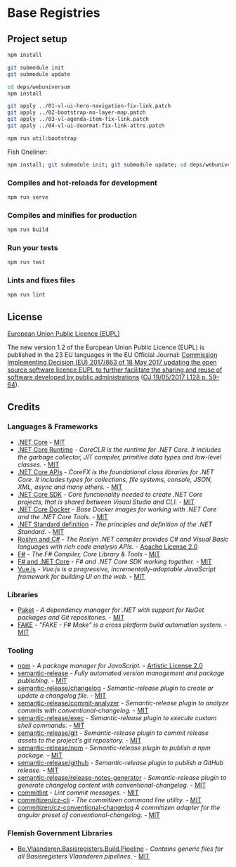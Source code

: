 # Base Registries

## Project setup

```bash
npm install

git submodule init
git submodule update

cd deps/webuniversum
npm install

git apply ../01-vl-ui-hero-navigation-fix-link.patch
git apply ../02-bootstrap-no-layer-map.patch
git apply ../03-vl-agenda-item-fix-link.patch
git apply ../04-vl-ui-doormat-fix-link-attrs.patch

npm run util:bootstrap
```

Fish Oneliner:

```bash
npm install; git submodule init; git submodule update; cd deps/webuniversum; npm install; git apply ../01-vl-ui-hero-navigation-fix-link.patch; git apply ../02-bootstrap-no-layer-map.patch; git apply ../03-vl-agenda-item-fix-link.patch; git apply ../04-vl-ui-doormat-fix-link-attrs.patch; npm run util:bootstrap
```

### Compiles and hot-reloads for development

```bash
npm run serve
```

### Compiles and minifies for production

```bash
npm run build
```

### Run your tests

```bash
npm run test
```

### Lints and fixes files

```bash
npm run lint
```

## License

[European Union Public Licence (EUPL)](https://joinup.ec.europa.eu/news/understanding-eupl-v12)

The new version 1.2 of the European Union Public Licence (EUPL) is published in the 23 EU languages in the EU Official Journal: [Commission Implementing Decision (EU) 2017/863 of 18 May 2017 updating the open source software licence EUPL to further facilitate the sharing and reuse of software developed by public administrations](https://eur-lex.europa.eu/legal-content/EN/TXT/?uri=uriserv:OJ.L_.2017.128.01.0059.01.ENG&toc=OJ:L:2017:128:FULL) ([OJ 19/05/2017 L128 p. 59–64](https://eur-lex.europa.eu/legal-content/EN/TXT/?uri=uriserv:OJ.L_.2017.128.01.0059.01.ENG&toc=OJ:L:2017:128:FULL)).

## Credits

### Languages & Frameworks

* [.NET Core](https://github.com/Microsoft/dotnet/blob/master/LICENSE) - [MIT](https://choosealicense.com/licenses/mit/)
* [.NET Core Runtime](https://github.com/dotnet/coreclr/blob/master/LICENSE.TXT) - _CoreCLR is the runtime for .NET Core. It includes the garbage collector, JIT compiler, primitive data types and low-level classes._ - [MIT](https://choosealicense.com/licenses/mit/)
* [.NET Core APIs](https://github.com/dotnet/corefx/blob/master/LICENSE.TXT) - _CoreFX is the foundational class libraries for .NET Core. It includes types for collections, file systems, console, JSON, XML, async and many others._ - [MIT](https://choosealicense.com/licenses/mit/)
* [.NET Core SDK](https://github.com/dotnet/sdk/blob/master/LICENSE.TXT) - _Core functionality needed to create .NET Core projects, that is shared between Visual Studio and CLI._ - [MIT](https://choosealicense.com/licenses/mit/)
* [.NET Core Docker](https://github.com/dotnet/dotnet-docker/blob/master/LICENSE) - _Base Docker images for working with .NET Core and the .NET Core Tools._ - [MIT](https://choosealicense.com/licenses/mit/)
* [.NET Standard definition](https://github.com/dotnet/standard/blob/master/LICENSE.TXT) - _The principles and definition of the .NET Standard._ - [MIT](https://choosealicense.com/licenses/mit/)
* [Roslyn and C#](https://github.com/dotnet/roslyn/blob/master/License.txt) - _The Roslyn .NET compiler provides C# and Visual Basic languages with rich code analysis APIs._ - [Apache License 2.0](https://choosealicense.com/licenses/apache-2.0/)
* [F#](https://github.com/fsharp/fsharp/blob/master/LICENSE) - _The F# Compiler, Core Library & Tools_ - [MIT](https://choosealicense.com/licenses/mit/)
* [F# and .NET Core](https://github.com/dotnet/netcorecli-fsc/blob/master/LICENSE) - _F# and .NET Core SDK working together._ - [MIT](https://choosealicense.com/licenses/mit/)
* [Vue.js](https://github.com/vuejs/vue/blob/dev/LICENSE) - _Vue.js is a progressive, incrementally-adoptable JavaScript framework for building UI on the web._ - [MIT](https://choosealicense.com/licenses/mit/)

### Libraries

* [Paket](https://fsprojects.github.io/Paket/license.html) - _A dependency manager for .NET with support for NuGet packages and Git repositories._ - [MIT](https://choosealicense.com/licenses/mit/)
* [FAKE](https://github.com/fsharp/FAKE/blob/release/next/License.txt) - _"FAKE - F# Make" is a cross platform build automation system._ - [MIT](https://choosealicense.com/licenses/mit/)

### Tooling

* [npm](https://github.com/npm/cli/blob/latest/LICENSE) - _A package manager for JavaScript._ - [Artistic License 2.0](https://choosealicense.com/licenses/artistic-2.0/)
* [semantic-release](https://github.com/semantic-release/semantic-release/blob/master/LICENSE) - _Fully automated version management and package publishing._ - [MIT](https://choosealicense.com/licenses/mit/)
* [semantic-release/changelog](https://github.com/semantic-release/changelog/blob/master/LICENSE) - _Semantic-release plugin to create or update a changelog file._ - [MIT](https://choosealicense.com/licenses/mit/)
* [semantic-release/commit-analyzer](https://github.com/semantic-release/commit-analyzer/blob/master/LICENSE) - _Semantic-release plugin to analyze commits with conventional-changelog._ - [MIT](https://choosealicense.com/licenses/mit/)
* [semantic-release/exec](https://github.com/semantic-release/exec/blob/master/LICENSE) - _Semantic-release plugin to execute custom shell commands._ - [MIT](https://choosealicense.com/licenses/mit/)
* [semantic-release/git](https://github.com/semantic-release/git/blob/master/LICENSE) - _Semantic-release plugin to commit release assets to the project's git repository._ - [MIT](https://choosealicense.com/licenses/mit/)
* [semantic-release/npm](https://github.com/semantic-release/npm/blob/master/LICENSE) - _Semantic-release plugin to publish a npm package._ - [MIT](https://choosealicense.com/licenses/mit/)
* [semantic-release/github](https://github.com/semantic-release/github/blob/master/LICENSE) - _Semantic-release plugin to publish a GitHub release._ - [MIT](https://choosealicense.com/licenses/mit/)
* [semantic-release/release-notes-generator](https://github.com/semantic-release/release-notes-generator/blob/master/LICENSE) - _Semantic-release plugin to generate changelog content with conventional-changelog._ - [MIT](https://choosealicense.com/licenses/mit/)
* [commitlint](https://github.com/marionebl/commitlint/blob/master/license.md) - _Lint commit messages._ - [MIT](https://choosealicense.com/licenses/mit/)
* [commitizen/cz-cli](https://github.com/commitizen/cz-cli/blob/master/LICENSE) - _The commitizen command line utility._ - [MIT](https://choosealicense.com/licenses/mit/)
* [commitizen/cz-conventional-changelog](https://github.com/commitizen/cz-conventional-changelog/blob/master/LICENSE) _A commitizen adapter for the angular preset of conventional-changelog._ - [MIT](https://choosealicense.com/licenses/mit/)

### Flemish Government Libraries

* [Be.Vlaanderen.Basisregisters.Build.Pipeline](https://github.com/informatievlaanderen/build-pipeline/blob/master/LICENSE) - _Contains generic files for all Basisregisters Vlaanderen pipelines._ - [MIT](https://choosealicense.com/licenses/mit/)
